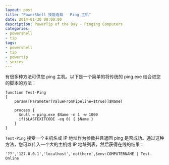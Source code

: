 ```yaml
---
layout: post
title: "PowerShell 技能连载 - Ping 主机"
date: 2014-01-30 00:00:00
description: PowerTip of the Day - Pinging Computers
categories:
- powershell
- tip
tags:
- powershell
- tip
- powertip
- series
---
```

有很多种方法可供您 ping 主机。以下是一个简单的将传统的 ping.exe 结合进您的脚本的方法：

	function Test-Ping
	{
	    param([Parameter(ValueFromPipeline=$true)]$Name)

	    process {
	      $null = ping.exe $Name -n 1 -w 1000
	      if($LASTEXITCODE -eq 0) { $Name }
	    }
	}

`Test-Ping` 接受一个主机名或 IP 地址作为参数并且返回 ping 是否成功。通过这种方法，您可以传入一个大的主机或 IP 地址列表，然后获得在线的结果：

	'??','127.0.0.1','localhost','notthere',$env:COMPUTERNAME | Test-Online

<!--本文国际来源：[Pinging Computers](http://community.idera.com/powershell/powertips/b/tips/posts/pinging-computers)-->
